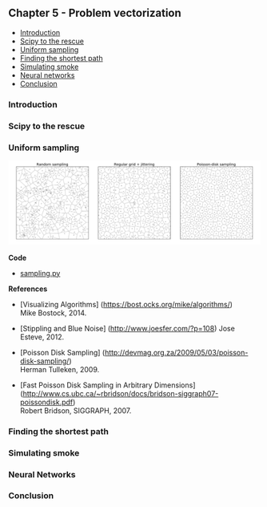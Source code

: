 ## Chapter 5 - Problem vectorization

* [Introduction](#introduction)
* [Scipy to the rescue](#scipy)
* [Uniform sampling](#poisson)
* [Finding the shortest path](#shortest)
* [Simulating smoke](#smoke)
* [Neural networks](#network)
* [Conclusion](#conclusion)

### Introduction <a name="introduction"></a>
### Scipy to the rescue <a name="scipy"></a>
### Uniform sampling <a name="sampling"></a>

![](../pics/sampling.png)

**Code**

  * [sampling.py](../code/sampling.py)

**References**

* [Visualizing Algorithms]
  (https://bost.ocks.org/mike/algorithms/)  
  Mike Bostock, 2014.

* [Stippling and Blue Noise]
  (http://www.joesfer.com/?p=108)
  Jose Esteve, 2012.

* [Poisson Disk Sampling]
  (http://devmag.org.za/2009/05/03/poisson-disk-sampling/)  
  Herman Tulleken, 2009.

* [Fast Poisson Disk Sampling in Arbitrary Dimensions]
  (http://www.cs.ubc.ca/~rbridson/docs/bridson-siggraph07-poissondisk.pdf)  
  Robert Bridson, SIGGRAPH, 2007.


### Finding the shortest path <a name="shortest"></a>
### Simulating smoke <a name="smoke"></a>
### Neural Networks <a name="network"></a>
### Conclusion <a name="conclusion"></a>
